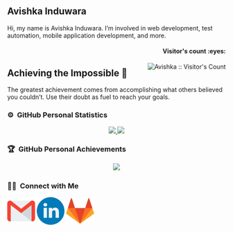 ## Avishka Induwara

Hi, my name is Avishka Induwara. I’m involved in web development, test automation, mobile application development, and more.

<h4 align="right">Visitor's count :eyes:</h4>
<img alt="Avishka :: Visitor's Count" src="https://profile-counter.glitch.me/{Avishka}/count.svg" align="right"/>

## Achieving the Impossible 🚀

The greatest achievement comes from accomplishing what others believed you couldn’t. Use their doubt as fuel to reach your goals.


### ⚙️ &nbsp;GitHub Personal Statistics

<p align="center">
<a href="https://github.com/AvishkaInduwara">
  <img height="180em" src="https://github-readme-stats-eight-theta.vercel.app/api?username=AviyaX&show_icons=true&theme=algolia&include_all_commits=true&count_private=true"/>
  <img height="180em" src="https://github-readme-stats-eight-theta.vercel.app/api/top-langs/?username=AviyaX&layout=compact&langs_count=8&theme=algolia"/>
</a>
</p>

### 🏆 &nbsp;GitHub Personal Achievements

<p align="center">
<a href="https://github.com/AvishkaInduwara">
  <img src="https://github-profile-trophy.vercel.app/?username=AviyaX&theme=juicyfresh&title=Organizations,PullRequest,Issues,Followers,Commit,Repositories" />
</a>
</p>

### 🤝🏻 &nbsp;Connect with Me

[![Gmail](/images/gm.png)](mailto:v.g.a.induwara@gmail.com)
[![LinkedIn](/images/li.png)](www.linkedin.com/in/aviyax)
[![GitLab](/images/gl.png)](https://gitlab.com/v.g.a.induwara)



